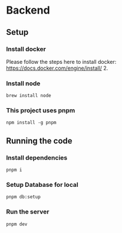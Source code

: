 # Backend

## Setup

### Install docker

Please follow the steps here to install docker: https://docs.docker.com/engine/install/ 2.

### Install node

```
brew install node
```

### This project uses pnpm

```
npm install -g pnpm
```

## Running the code

### Install dependencies

```
pnpm i
```

### Setup Database for local

```
pnpm db:setup
```

### Run the server

```
pnpm dev
```
